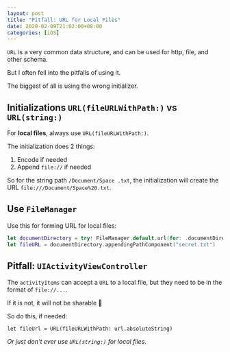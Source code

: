 ```yaml
---
layout: post
title: "Pitfall: URL for Local Files"
date: 2020-02-09T21:02:00+08:00
categories: [iOS]
---
```


`URL` is a very common data structure, and can be used for http, file, and other schema.

But I often fell into the pitfalls of using it.

The biggest of all is using the wrong initializer.

## Initializations `URL(fileURLWithPath:)` vs `URL(string:)`

For **local files**, always use `URL(fileURLWithPath:)`.

The initialization does 2 things:

1. Encode if needed
2. Append `file://` if needed

So for the string path `/Document/Space .txt`, the initialization will create the URL `file:///Document/Space%20.txt`.

## Use `FileManager`

Use this for forming URL for local files:

```swift
let documentDirectory = try! FileManager.default.url(for: .documentDirectory, in: .userDomainMask, appropriateFor: nil, create: true)
let fileURL = documentDirectory.appendingPathComponent("secret.txt")
```

## Pitfall: `UIActivityViewController`

The `activityItems` can accept a `URL` to a local file, but they need to be in the format of `file://...`.

If it is not, it will not be sharable 🤔

So do this, if needed:

```
let fileUrl = URL(fileURLWithPath: url.absoluteString)
```

_Or just don't ever use `URL(string:)` for local files._
